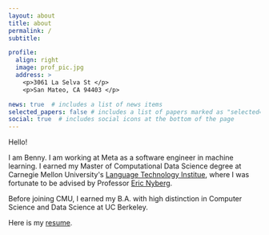 ```yaml
---
layout: about
title: about
permalink: /
subtitle: 

profile:
  align: right
  image: prof_pic.jpg
  address: >
    <p>3061 La Selva St </p>
    <p>San Mateo, CA 94403 </p>

news: true  # includes a list of news items
selected_papers: false # includes a list of papers marked as "selected={true}"
social: true  # includes social icons at the bottom of the page
---
```

Hello!

I am Benny. I am working at Meta as a software engineer in machine learning. I earned my Master of Computational Data Science degree at Carnegie Mellon University's [Language Technology Institue](https://www.lti.cs.cmu.edu/), where I was fortunate to be advised by Professor [Eric Nyberg](https://www.cs.cmu.edu/~ehn/).

Before joining CMU, I earned my B.A. with high distinction in Computer Science and Data Science at UC Berkeley.

Here is my [resume](assets/pdf/BennyResume.pdf).


